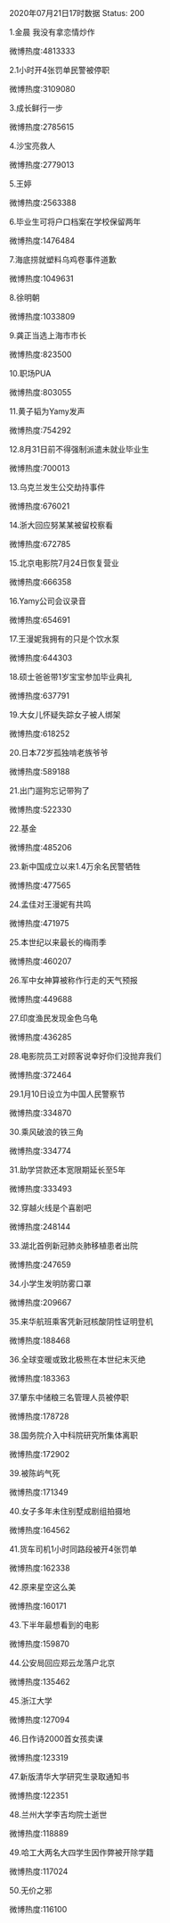 2020年07月21日17时数据
Status: 200

1.金晨 我没有拿恋情炒作

微博热度:4813333

2.1小时开4张罚单民警被停职

微博热度:3109080

3.成长鲜行一步

微博热度:2785615

4.沙宝亮救人

微博热度:2779013

5.王婷

微博热度:2563388

6.毕业生可将户口档案在学校保留两年

微博热度:1476484

7.海底捞就塑料乌鸡卷事件道歉

微博热度:1049631

8.徐明朝

微博热度:1033809

9.龚正当选上海市市长

微博热度:823500

10.职场PUA

微博热度:803055

11.黄子韬为Yamy发声

微博热度:754292

12.8月31日前不得强制派遣未就业毕业生

微博热度:700013

13.乌克兰发生公交劫持事件

微博热度:676021

14.浙大回应努某某被留校察看

微博热度:672785

15.北京电影院7月24日恢复营业

微博热度:666358

16.Yamy公司会议录音

微博热度:654691

17.王漫妮我拥有的只是个饮水泵

微博热度:644303

18.硕士爸爸带1岁宝宝参加毕业典礼

微博热度:637791

19.大女儿怀疑失踪女子被人绑架

微博热度:618252

20.日本72岁孤独啃老族爷爷

微博热度:589188

21.出门遛狗忘记带狗了

微博热度:522330

22.基金

微博热度:485206

23.新中国成立以来1.4万余名民警牺牲

微博热度:477565

24.孟佳对王漫妮有共鸣

微博热度:471975

25.本世纪以来最长的梅雨季

微博热度:460207

26.军中女神算被称作行走的天气预报

微博热度:449688

27.印度渔民发现金色乌龟

微博热度:436285

28.电影院员工对顾客说幸好你们没抛弃我们

微博热度:372464

29.1月10日设立为中国人民警察节

微博热度:334870

30.乘风破浪的铁三角

微博热度:334774

31.助学贷款还本宽限期延长至5年

微博热度:333493

32.穿越火线是个喜剧吧

微博热度:248144

33.湖北首例新冠肺炎肺移植患者出院

微博热度:247659

34.小学生发明防雾口罩

微博热度:209667

35.来华航班乘客凭新冠核酸阴性证明登机

微博热度:188468

36.全球变暖或致北极熊在本世纪末灭绝

微博热度:183363

37.肇东中储粮三名管理人员被停职

微博热度:178728

38.国务院介入中科院研究所集体离职

微博热度:172902

39.被陈屿气死

微博热度:171349

40.女子多年未住别墅成剧组拍摄地

微博热度:164562

41.货车司机1小时同路段被开4张罚单

微博热度:162338

42.原来星空这么美

微博热度:160171

43.下半年最想看到的电影

微博热度:159870

44.公安局回应郑云龙落户北京

微博热度:135462

45.浙江大学

微博热度:127094

46.日作诗2000首女孩卖课

微博热度:123319

47.新版清华大学研究生录取通知书

微博热度:122351

48.兰州大学李吉均院士逝世

微博热度:118889

49.哈工大两名大四学生因作弊被开除学籍

微博热度:117024

50.无价之邪

微博热度:116100

